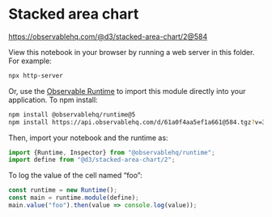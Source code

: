 # Stacked area chart

https://observablehq.com/@d3/stacked-area-chart/2@584

View this notebook in your browser by running a web server in this folder. For
example:

~~~sh
npx http-server
~~~

Or, use the [Observable Runtime](https://github.com/observablehq/runtime) to
import this module directly into your application. To npm install:

~~~sh
npm install @observablehq/runtime@5
npm install https://api.observablehq.com/d/61a0f4aa5ef1a661@584.tgz?v=3
~~~

Then, import your notebook and the runtime as:

~~~js
import {Runtime, Inspector} from "@observablehq/runtime";
import define from "@d3/stacked-area-chart/2";
~~~

To log the value of the cell named “foo”:

~~~js
const runtime = new Runtime();
const main = runtime.module(define);
main.value("foo").then(value => console.log(value));
~~~
